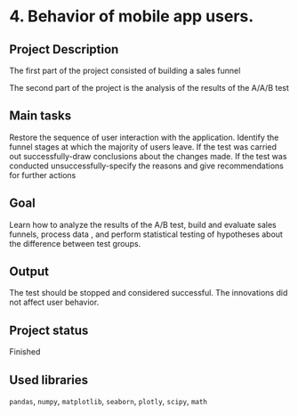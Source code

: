 # 4. Behavior of mobile app users.

## Project Description
The first part of the project consisted of building a sales funnel

The second part of the project is the analysis of the results of the A/A/B test

## Main tasks
Restore the sequence of user interaction with the application. Identify the funnel stages at which the majority of users leave.
If the test was carried out successfully-draw conclusions about the changes made.
If the test was conducted unsuccessfully-specify the reasons and give recommendations for further actions
## Goal

Learn how to analyze the results of the A/B test, build and evaluate sales funnels, process data , and perform statistical testing of hypotheses about the difference between test groups.

## Output

The test should be stopped and considered successful. The innovations did not affect user behavior.
## Project status

Finished

## Used libraries

<code>pandas</code>, <code>numpy</code>, <code>matplotlib</code>, <code>seaborn</code>, <code>plotly</code>, <code>scipy</code>, <code>math</code>

